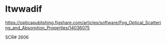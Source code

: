 # ltwwadif

https://opticapublishing.figshare.com/articles/software/Fog_Optical_Scattering_and_Absorption_Properties/14036075

SCR# 2606
